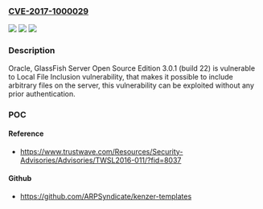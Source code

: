 ### [CVE-2017-1000029](https://cve.mitre.org/cgi-bin/cvename.cgi?name=CVE-2017-1000029)
![](https://img.shields.io/static/v1?label=Product&message=n%2Fa&color=blue)
![](https://img.shields.io/static/v1?label=Version&message=n%2Fa&color=blue)
![](https://img.shields.io/static/v1?label=Vulnerability&message=n%2Fa&color=brighgreen)

### Description

Oracle, GlassFish Server Open Source Edition 3.0.1 (build 22) is vulnerable to Local File Inclusion vulnerability, that makes it possible to include arbitrary files on the server, this vulnerability can be exploited without any prior authentication.

### POC

#### Reference
- https://www.trustwave.com/Resources/Security-Advisories/Advisories/TWSL2016-011/?fid=8037

#### Github
- https://github.com/ARPSyndicate/kenzer-templates

